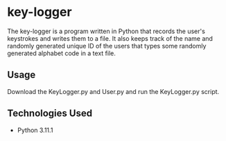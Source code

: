 # key-logger
The key-logger is a program written in Python that records the user's keystrokes and writes them to a file. It also keeps track of the name and randomly generated unique ID of the users that types some randomly generated alphabet code in a text file.

## Usage
Download the KeyLogger.py and User.py and run the KeyLogger.py script.  

## Technologies Used
- Python 3.11.1


